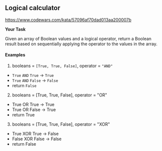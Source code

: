 ## Logical calculator

https://www.codewars.com/kata/57096af70dad013aa200007b

**Your Task**

Given an array of Boolean values and a logical operator, return a Boolean result based on sequentially applying the operator to the values in the array.

#### Examples

1. booleans = `[True, True, False]`, operator = `"AND"`

-   `True` `AND` `True` -> `True`
-   `True` `AND` `False` -> `False`
-   return `False`

2. booleans = [True, True, False], operator = "OR"

-   True OR True -> True
-   True OR False -> True
-   return True

3. booleans = [True, True, False], operator = "XOR"

-   True XOR True -> False
-   False XOR False -> False
-   return False
